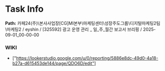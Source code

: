 # Task Info

**Path:** 카페24(주)\본사사업장\[CG]MI본부\마케팅센터\성장주도그룹\디지털마케팅2팀\마케팅2 / eyshin / [325592] 광고 운영 관리 _ 일_주_월간 보고서 브리핑 / 2025-09-01_00-00-00

### WIKI
- ["https://lookerstudio.google.com/u/0/reporting/5886e8dc-49d0-4a18-b27a-d615453de144/page/QDO6D/edit"]

